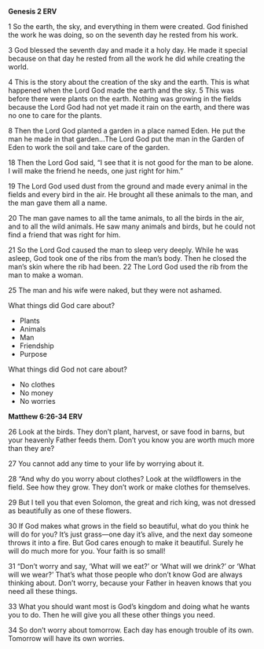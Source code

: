 **Genesis 2 ERV**

1 So the earth, the sky, and everything in them were created. God finished the work he was doing, so on the seventh day he rested from his work.

3 God blessed the seventh day and made it a holy day. He made it special because on that day he rested from all the work he did while creating the world.

4 This is the story about the creation of the sky and the earth. This is what happened when the Lord God made the earth and the sky. 5 This was before there were plants on the earth. Nothing was growing in the fields because the Lord God had not yet made it rain on the earth, and there was no one to care for the plants.

8 Then the Lord God planted a garden in a place named Eden. He put the man he made in that garden...The Lord God put the man in the Garden of Eden to work the soil and take care of the garden.

18 Then the Lord God said, “I see that it is not good for the man to be alone. I will make the friend he needs, one just right for him.”

19 The Lord God used dust from the ground and made every animal in the fields and every bird in the air. He brought all these animals to the man, and the man gave them all a name.

20 The man gave names to all the tame animals, to all the birds in the air, and to all the wild animals. He saw many animals and birds, but he could not find a friend that was right for him.

21 So the Lord God caused the man to sleep very deeply. While he was asleep, God took one of the ribs from the man’s body. Then he closed the man’s skin where the rib had been. 22 The Lord God used the rib from the man to make a woman.

25 The man and his wife were naked, but they were not ashamed.

What things did God care about?

- Plants
- Animals
- Man
- Friendship
- Purpose

What things did God not care about?

- No clothes
- No money
- No worries

**Matthew 6:26-34 ERV**

26 Look at the birds. They don’t plant, harvest, or save food in barns, but your heavenly Father feeds them. Don’t you know you are worth much more than they are?

27 You cannot add any time to your life by worrying about it.

28 “And why do you worry about clothes? Look at the wildflowers in the field. See how they grow. They don’t work or make clothes for themselves.

29 But I tell you that even Solomon, the great and rich king, was not dressed as beautifully as one of these flowers.

30 If God makes what grows in the field so beautiful, what do you think he will do for you? It’s just grass—one day it’s alive, and the next day someone throws it into a fire. But God cares enough to make it beautiful. Surely he will do much more for you. Your faith is so small!

31 “Don’t worry and say, ‘What will we eat?’ or ‘What will we drink?’ or ‘What will we wear?’ That’s what those people who don’t know God are always thinking about. Don’t worry, because your Father in heaven knows that you need all these things.

33 What you should want most is God’s kingdom and doing what he wants you to do. Then he will give you all these other things you need.

34 So don’t worry about tomorrow. Each day has enough trouble of its own. Tomorrow will have its own worries.